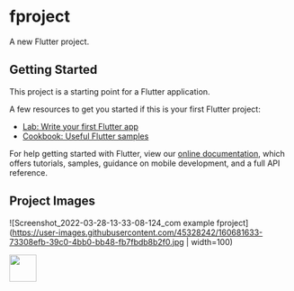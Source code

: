 # fproject

A new Flutter project.

## Getting Started

This project is a starting point for a Flutter application.

A few resources to get you started if this is your first Flutter project:

- [Lab: Write your first Flutter app](https://flutter.dev/docs/get-started/codelab)
- [Cookbook: Useful Flutter samples](https://flutter.dev/docs/cookbook)

For help getting started with Flutter, view our
[online documentation](https://flutter.dev/docs), which offers tutorials,
samples, guidance on mobile development, and a full API reference.

## Project Images
![Screenshot_2022-03-28-13-33-08-124_com example fproject](https://user-images.githubusercontent.com/45328242/160681633-73308efb-39c0-4bb0-bb48-fb7fbdb8b2f0.jpg | width=100)

<a href="url"><img src="http://url.to/image.png" align="left" height="48" width="48" ></a>
